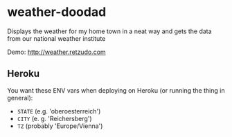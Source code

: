 # weather-doodad
Displays the weather for my home town in a neat way and gets the data from our national weather institute

Demo: http://weather.retzudo.com

## Heroku
You want these ENV vars when deploying on Heroku (or running the thing in general):
- `STATE` (e.g. 'oberoesterreich')
- `CITY` (e. g. 'Reichersberg')
- `TZ` (probably 'Europe/Vienna')
